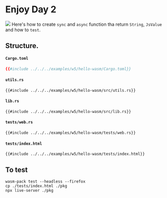 # Enjoy Day 2

![](/assets/kat.png) Here's how to create `sync` and `async` function tha return `String`, `JsValue` and how to `test`.

## Structure.

#### `Cargo.toml`

```toml
{{#include ../../../examples/w5/hello-wasm/Cargo.toml}}
```

#### `utils.rs`

```rust,no_run
{{#include ../../../examples/w5/hello-wasm/src/utils.rs}}
```

#### `lib.rs`

```rust,no_run
{{#include ../../../examples/w5/hello-wasm/src/lib.rs}}
```

#### `tests/web.rs`

```rust,no_run
{{#include ../../../examples/w5/hello-wasm/tests/web.rs}}
```

#### `tests/index.html`

```html,no_run
{{#include ../../../examples/w5/hello-wasm/tests/index.html}}
```

## To test

```
wasm-pack test --headless --firefox
cp ./tests/index.html ./pkg
npx live-server ./pkg
```
